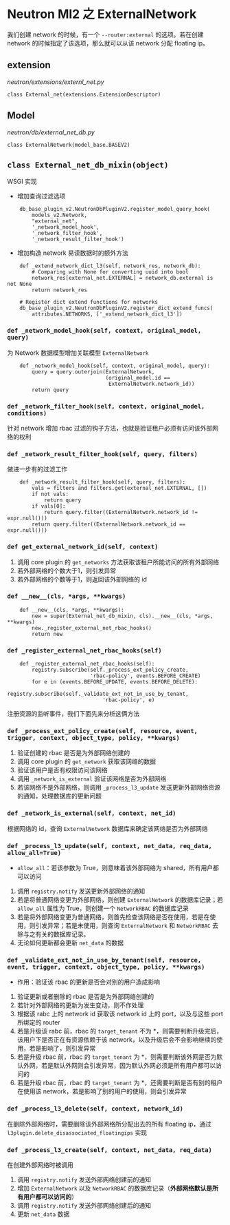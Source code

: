 # Neutron Ml2 之 ExternalNetwork

我们创建 network 的时候，有一个 `--router:external` 的选项。若在创建 network 的时候指定了该选项，那么就可以从该 network 分配 floating ip。

## extension

*neutron/extensions/externl_net.py*

`class External_net(extensions.ExtensionDescriptor)`

## Model

*neutron/db/external_net_db.py*

`class ExternalNetwork(model_base.BASEV2)`

## `class External_net_db_mixin(object)`

WSGI 实现

* 增加查询过滤选项

```
    db_base_plugin_v2.NeutronDbPluginV2.register_model_query_hook(
        models_v2.Network,
        "external_net",
        '_network_model_hook',
        '_network_filter_hook',
        '_network_result_filter_hook')
```

* 增加构造 network 易读数据时的额外方法

```
    def _extend_network_dict_l3(self, network_res, network_db):
        # Comparing with None for converting uuid into bool
        network_res[external_net.EXTERNAL] = network_db.external is not None
        return network_res

    # Register dict extend functions for networks
    db_base_plugin_v2.NeutronDbPluginV2.register_dict_extend_funcs(
        attributes.NETWORKS, ['_extend_network_dict_l3'])
```

### `def _network_model_hook(self, context, original_model, query)`

为 Network 数据模型增加关联模型 `ExternalNetwork`

```
    def _network_model_hook(self, context, original_model, query):
        query = query.outerjoin(ExternalNetwork,
                                (original_model.id ==
                                 ExternalNetwork.network_id))
        return query
```

### `def _network_filter_hook(self, context, original_model, conditions)`

针对 network 增加 rbac 过滤的钩子方法，也就是验证租户必须有访问该外部网络的权利

### `def _network_result_filter_hook(self, query, filters)`

做进一步有的过滤工作

```
    def _network_result_filter_hook(self, query, filters):
        vals = filters and filters.get(external_net.EXTERNAL, [])
        if not vals:
            return query
        if vals[0]:
            return query.filter((ExternalNetwork.network_id != expr.null()))
        return query.filter((ExternalNetwork.network_id == expr.null()))
```

### `def get_external_network_id(self, context)`

1. 调用 core plugin 的 `get_networks` 方法获取该租户所能访问的所有外部网络
2. 若外部网络的个数大于1，则引发异常
3. 若外部网络的个数等于1，则返回该外部网络的 id

### `def __new__(cls, *args, **kwargs)`

```
    def __new__(cls, *args, **kwargs):
        new = super(External_net_db_mixin, cls).__new__(cls, *args, **kwargs)
        new._register_external_net_rbac_hooks()
        return new
```

### `def _register_external_net_rbac_hooks(self)`

```
    def _register_external_net_rbac_hooks(self):
        registry.subscribe(self._process_ext_policy_create,
                           'rbac-policy', events.BEFORE_CREATE)
        for e in (events.BEFORE_UPDATE, events.BEFORE_DELETE):
            registry.subscribe(self._validate_ext_not_in_use_by_tenant,
                               'rbac-policy', e)
```

注册资源的监听事件，我们下面先来分析这俩方法

### `def _process_ext_policy_create(self, resource, event, trigger, context, object_type, policy, **kwargs)`

1. 验证创建的 rbac 是否是为外部网络创建的
2. 调用 core plugin 的 `get_network` 获取该网络的数据
3. 验证该用户是否有权限访问该网络
4. 调用 `_network_is_external` 验证该网络是否为外部网络
5. 若该网络不是外部网络，则调用 `_process_l3_update` 发送更新外部网络资源的通知，处理数据库的更新问题

### `def _network_is_external(self, context, net_id)`

根据网络的 id，查询 `ExternalNetwork` 数据库来确定该网络是否为外部网络

### `def _process_l3_update(self, context, net_data, req_data, allow_all=True)`

* `allow_all`：若该参数为 True，则意味着该外部网络为 shared，所有用户都可以访问

1. 调用 `registry.notify` 发送更新外部网络的通知
2. 若是将普通网络变更为外部网络，则创建 `ExternalNetwork` 的数据库记录；若 `allow_all` 属性为 True，则创建一个 `NetworkRBAC` 的数据库记录
3. 若是将外部网络变更为普通网络，则首先检查该网络是否在使用，若是在使用，则引发异常；若是未使用，则查询 `ExternalNetwork` 和 `NetworkRBAC` 去除与之有关的数据库记录。
4. 无论如何更新都会更新 `net_data` 的数据

### `def _validate_ext_not_in_use_by_tenant(self, resource, event, trigger, context, object_type, policy, **kwargs)`

* 作用：验证该 rbac 的更新是否会对别的用户造成影响

1. 验证更新或者删除的 rbac 是否是为外部网络创建的
2. 若针对外部网络的更新为发生变动，则不作处理
3. 根据该 rabc 上的 network id 获取该 network id 上的 port，以及与这些 port 所绑定的 router
4. 若是升级该 rabc 前，rbac 的 `target_tenant` 不为 *，则需要判断升级完后，该用户下是否正在有资源依赖于该 network，以及升级后会不会影响继续的使用，若是影响了，则引发异常
5. 若是升级 rbac 前，rbac 的 `target_tenant` 为 *，则需要判断该外网是否为默认外网，若是默认外网则会引发异常，因为默认外网必须是所有用户都可以访问的
6. 若是升级 rbac 前，rbac 的 `target_tenant` 为 *，还需要判断是否有别的租户在使用该 network，若是影响了别的用户的使用，则会引发异常

### `def _process_l3_delete(self, context, network_id)`

在删除外部网络时，需要删除该外部网络所分配出去的所有 floating ip，通过 `l3plugin.delete_disassociated_floatingips` 实现

### `def _process_l3_create(self, context, net_data, req_data)`

在创建外部网络时被调用

1. 调用 `registry.notify` 发送外部网络创建前的通知
2. 增加 `ExternalNetwork` 以及 `NetworkRBAC` 的数据库记录（**外部网络默认是所有用户都可以访问的**）
3. 调用 `registry.notify` 发送外部网络创建后的通知
4. 更新 `net_data` 数据











 